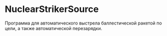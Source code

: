 # NuclearStrikerSource
Программа для автоматического выстрела баллестической ракетой по цели, а также автоматической перезарядки.
